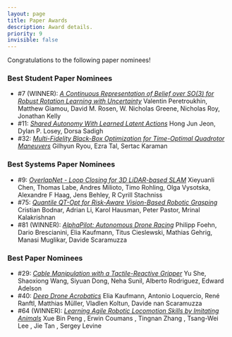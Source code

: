 ```yaml
---
layout: page
title: Paper Awards
description: Award details.
priority: 9
invisible: false
---
```


Congratulations to the following paper nominees! 

### Best Student Paper Nominees

* #7 (WINNER): [*A Continuous Representation of Belief over SO(3) for Robust
 Rotation Learning with Uncertainty*]({{site.baseurl}}/program/papers/7/)
 Valentin Peretroukhin, Matthew
 Giamou, David M. Rosen, W. Nicholas Greene, Nicholas Roy, Jonathan
 Kelly
* #11: [*Shared Autonomy With Learned Latent Actions*]({{site.baseurl}}/program/papers/11/) Hong Jun Jeon,
   Dylan P. Losey, Dorsa Sadigh
* #32: [*Multi-Fidelity Black-Box Optimization for Time-Optimal
 Quadrotor Maneuvers*]({{site.baseurl}}/program/papers/32/) Gilhyun Ryou, Ezra Tal, Sertac Karaman

### Best Systems Paper Nominees

* #9: [*OverlapNet - Loop Closing for 3D LiDAR-based SLAM*]({{site.baseurl}}/program/papers/9/) Xieyuanli
 Chen, Thomas Labe, Andres Milioto, Timo Rohling, Olga Vysotska,
 Alexandre F Haag, Jens Behley, R Cyrill Stachniss
* #75: [*Quantile QT-Opt for Risk-Aware Vision-Based Robotic Grasping*]({{site.baseurl}}/program/papers/75/)
 Cristian Bodnar, Adrian Li, Karol Hausman, Peter Pastor, Mrinal
 Kalakrishnan
* #81 (WINNER): [*AlphaPilot: Autonomous Drone Racing*]({{site.baseurl}}/program/papers/81/) Philipp Foehn, Dario
 Brescianini, Elia Kaufmann, Titus Cieslewski, Mathias Gehrig, Manasi
 Muglikar, Davide Scaramuzza


### Best Paper Nominees

* #29: [*Cable Manipulation with a Tactile-Reactive Gripper*]({{site.baseurl}}/program/papers/29/) Yu She,
 Shaoxiong Wang, Siyuan Dong, Neha Sunil, Alberto Rodriguez, Edward
 Adelson
* #40: [*Deep Drone Acrobatics*]({{site.baseurl}}/program/papers/40/) Elia Kaufmann, Antonio Loquercio, René
 Ranftl, Matthias Müller, Vladlen Koltun, Davide nan Scaramuzza
* #64 (WINNER): [*Learning Agile Robotic Locomotion Skills by Imitating Animals*]({{site.baseurl}}/program/papers/64/)
Xue Bin Peng , Erwin Coumans , Tingnan Zhang , Tsang-Wei Lee , Jie Tan
, Sergey Levine
